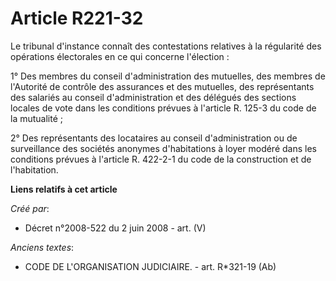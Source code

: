 # Article R221-32

Le tribunal d'instance connaît des contestations relatives à la régularité des opérations électorales en ce qui concerne
l'élection :

1° Des membres du conseil d'administration des mutuelles, des membres de l'Autorité de contrôle des assurances et des
mutuelles, des représentants des salariés au conseil d'administration et des délégués des sections locales de vote dans les
conditions prévues à l'article R. 125-3 du code de la mutualité ;

2° Des représentants des locataires au conseil d'administration ou de surveillance des sociétés anonymes d'habitations à
loyer modéré dans les conditions prévues à l'article R. 422-2-1 du code de la construction et de l'habitation.

**Liens relatifs à cet article**

_Créé par_:

  - Décret n°2008-522 du 2 juin 2008 - art. (V)

_Anciens textes_:

  - CODE DE L'ORGANISATION JUDICIAIRE. - art. R*321-19 (Ab)
